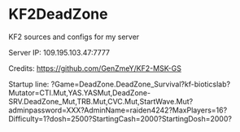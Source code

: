 # KF2DeadZone
KF2 sources and configs for my server

Server IP: 109.195.103.47:7777

Credits: https://github.com/GenZmeY/KF2-MSK-GS

Startup line: ?Game=DeadZone.DeadZone_Survival?kf-bioticslab?Mutator=CTI.Mut,YAS.YASMut,DeadZone-SRV.DeadZone_Mut,TRB.Mut,CVC.Mut,StartWave.Mut?adminpassword=XXX?AdminName=raiden4242?MaxPlayers=16?Difficulty=1?dosh=2500?StartingCash=2000?StartingDosh=2000?
